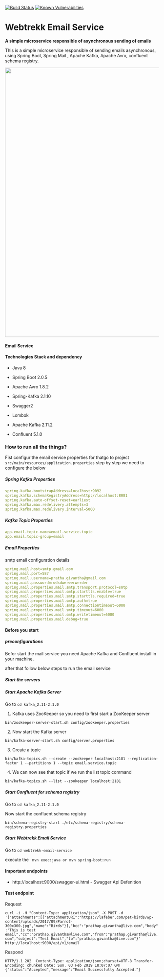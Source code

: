 [![Build Status](https://travis-ci.com/givanthak/webtrekk-email-service.svg?branch=master)](https://travis-ci.com/givanthak/spring-boot-rest-api-auth-jwt-tutorial)
[![Known Vulnerabilities](https://snyk.io/test/github/givanthak/webtrekk-email-service/badge.svg)](https://snyk.io/test/github/givanthak/webtrekk-email-service)

# Webtrekk Email Service #

**A simple microservice responsible of asynchronous sending of emails**

This is a simple microservice responsible of sending emails asynchronous, using Spring Boot, Spring Mail , Apache Kafka, Apache Avro, confluent schema registry.

<img width="880" src="https://github.com/givanthak/webtrekk-email-service/blob/master/howitswork.jpg">

#### Email Service ###

#### Technologies Stack and dependency ###

- Java 8
- Spring Boot 2.0.5
- Apache Avro 1.8.2
- Spring-Kafka 2.1.10   
- Swagger2
- Lombok

- Apache Kafka 2.11.2
- Confluent 5.1.0

### How to run all the things? ##

Fist configur the email service properties for thatgo to project `src/main/resources/application.properties` step by step we need to configure the below 

##### Spring Kafka Properties 

```yml
spring.kafka.bootstrapAddress=localhost:9092
spring.kafka.schemaRegistryAddress=http://localhost:8081
spring.kafka.auto-offset-reset=earliest
spring.kafka.max.redelivery.attempts=3
spring.kafka.max.redelivery.interval=5000
```

##### Kafka Topic Properties

```yml
app.email.topic-name=email.service.topic
app.email.topic-group=email
```

##### Email Properties

smtp email configuration details

```yml
spring.mail.host=smtp.gmail.com
spring.mail.port=587
spring.mail.username=pratha.givantha@gmail.com
spring.mail.password=rwdsdwerwerwerder
spring.mail.properties.mail.smtp.transport.protocol=smtp
spring.mail.properties.mail.smtp.starttls.enable=true
spring.mail.properties.mail.smtp.starttls.required=true
spring.mail.properties.mail.smtp.auth=true
spring.mail.properties.mail.smtp.connectiontimeout=6000
spring.mail.properties.mail.smtp.timeout=6000
spring.mail.properties.mail.smtp.writetimeout=6000
spring.mail.properties.mail.debug=true
```

#### Before you start #

##### preconfigurations 

Befor start the mail service you need Apache Kafka and Confluent install in your machine.


after that follow below steps to run the email service 

##### Start the servers

##### Start Apache Kafka Server 

Go to 
`cd kafka_2.11-2.1.0`

1. Kafka uses ZooKeeper so you need to first start a ZooKeeper server 

`bin/zookeeper-server-start.sh config/zookeeper.properties`

2. Now start the Kafka server

`bin/kafka-server-start.sh config/server.properties`

3. Create a topic

`bin/kafka-topics.sh --create --zookeeper localhost:2181 --replication-factor 1 --partitions 1 --topic email.service.topic`

4. We can now see that topic if we run the list topic command

`bin/kafka-topics.sh --list --zookeeper localhost:2181`

##### Start Confluent for schema registry 

Go to 
`cd kafka_2.11-2.1.0`

 Now start the confluent schema registry

`bin/schema-registry-start ./etc/schema-registry/schema-registry.properties`

##### Start Webtrekk Email Service

Go to 
`cd webtrekk-email-service`

execute the 
` mvn exec:java or mvn spring-boot:run`

#### Important endpoints

- http://localhost:9000/swagger-ui.html - Swagger Api Defenition


#### Test endpoint 

Request

`curl -i -H "Content-Type: application/json" -X POST -d '{"attachments":[{"attachmentURI":"https://lafeber.com/pet-birds/wp-content/uploads/2017/09/Parrot-300x300.jpg","name":"Birds"}],"bcc":"prathap.givantha@live.com","body":"This is test email","cc":"prathap.givantha@live.com","from":"prathap.givantha@live.com","subject":"Test Email","to":"prathap.givantha@live.com"}' http://localhost:9000/api/v1/email`

Respond

`HTTP/1.1 202 
Content-Type: application/json;charset=UTF-8
Transfer-Encoding: chunked
Date: Sun, 03 Feb 2019 18:07:07 GMT
{"status":"Accepted","message":"Email Successfully Accepted."}`





